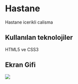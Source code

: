 <h1> Hastane </h1>

Hastane icerikli calisma

<h2> Kullanılan teknolojiler </h2>

HTML5 ve CSS3

<h2> Ekran Gifi </h2>

![](ekran5.gif)